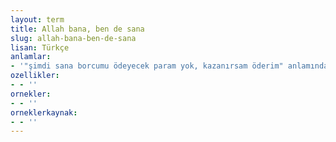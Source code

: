 ```yaml
---
layout: term
title: Allah bana, ben de sana
slug: allah-bana-ben-de-sana
lisan: Türkçe
anlamlar:
- '"şimdi sana borcumu ödeyecek param yok, kazanırsam öderim" anlamında kullanılan bir söz'
ozellikler:
- - ''
ornekler:
- - ''
orneklerkaynak:
- - ''
---
```

